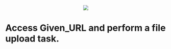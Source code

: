 <div align="center"><img src="https://hack2skill.com/brandguidelines/assets/images/H2S_Gradient_Logo.svg" /></div>



#  Access Given_URL and perform a file upload task.
